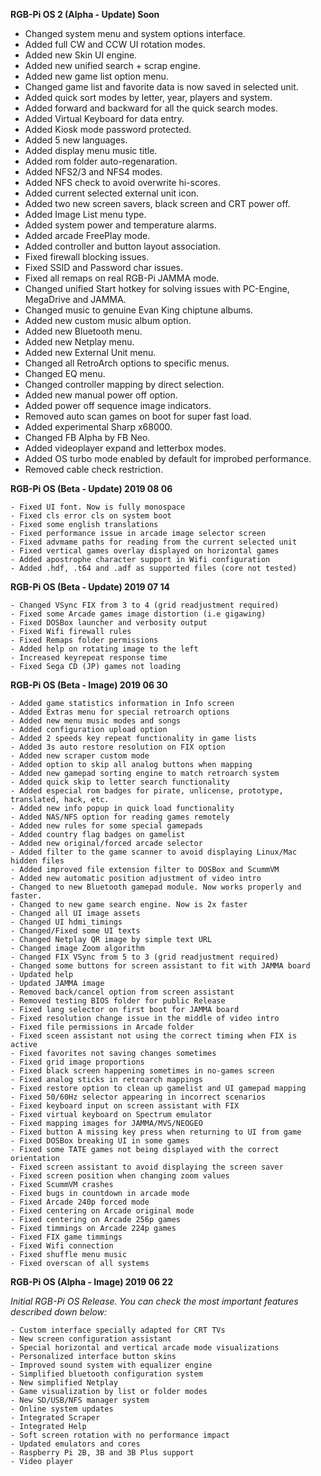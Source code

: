 **RGB-Pi OS 2 (Alpha - Update) Soon**

- Changed system menu and system options interface.
- Added full CW and CCW UI rotation modes. 
- Added new Skin UI engine.
- Added new unified search + scrap engine.
- Added new game list option menu.
- Changed game list and favorite data is now saved in selected unit.
- Added quick sort modes by letter, year, players and system.
- Added forward and backward for all the quick search modes.
- Added Virtual Keyboard for data entry.
- Added Kiosk mode password protected. 
- Added 5 new languages.
- Added display menu music title.
- Added rom folder auto-regenaration.
- Added NFS2/3 and NFS4 modes.
- Added NFS check to avoid overwrite hi-scores.
- Added current selected external unit icon.
- Added two new screen savers, black screen and CRT power off.
- Added Image List menu type.
- Added system power and temperature alarms.
- Added arcade FreePlay mode.
- Added controller and button layout association. 
- Fixed firewall blocking issues.
- Fixed SSID and Password char issues.
- Fixed all remaps on real RGB-Pi JAMMA mode.
- Changed unified Start hotkey for solving issues with PC-Engine, MegaDrive and JAMMA.
- Changed music to genuine Evan King chiptune albums.
- Added new custom music album option.
- Added new Bluetooth menu.
- Added new Netplay menu.
- Added new External Unit menu.
- Changed all RetroArch options to specific menus.
- Changed EQ menu.
- Changed controller mapping by direct selection.
- Added new manual power off option.
- Added power off sequence image indicators.
- Removed auto scan games on boot for super fast load.
- Added experimental Sharp x68000.
- Changed FB Alpha by FB Neo.
- Added videoplayer expand and letterbox modes.
- Added OS turbo mode enabled by default for improbed performance.
- Removed cable check restriction.

**RGB-Pi OS (Beta - Update) 2019 08 06**
```
- Fixed UI font. Now is fully monospace
- Fixed cls error cls on system boot
- Fixed some english translations
- Fixed performance issue in arcade image selector screen
- Fixed advmame paths for reading from the current selected unit
- Fixed vertical games overlay displayed on horizontal games
- Added apostrophe character support in Wifi configuration
- Added .hdf, .t64 and .adf as supported files (core not tested)
```
**RGB-Pi OS (Beta - Update) 2019 07 14**
```
- Changed VSync FIX from 3 to 4 (grid readjustment required)
- Fixed some Arcade games image distortion (i.e gigawing)
- Fixed DOSBox launcher and verbosity output
- Fixed Wifi firewall rules
- Fixed Remaps folder permissions
- Added help on rotating image to the left
- Increased keyrepeat response time
- Fixed Sega CD (JP) games not loading
```
**RGB-Pi OS (Beta - Image) 2019 06 30**
```
- Added game statistics information in Info screen
- Added Extras menu for special retroarch options
- Added new menu music modes and songs
- Added configuration upload option
- Added 2 speeds key repeat functionality in game lists
- Added 3s auto restore resolution on FIX option
- Added new scraper custom mode
- Added option to skip all analog buttons when mapping
- Added new gamepad sorting engine to match retroarch system
- Added quick skip to letter search functionality
- Added especial rom badges for pirate, unlicense, prototype, translated, hack, etc.
- Added new info popup in quick load functionality
- Added NAS/NFS option for reading games remotely
- Added new rules for some special gamepads
- Added country flag badges on gamelist
- Added new original/forced arcade selector
- Added filter to the game scanner to avoid displaying Linux/Mac hidden files
- Added improved file extension filter to DOSBox and ScummVM
- Added new automatic position adjustment of video intro
- Changed to new Bluetooth gamepad module. Now works properly and faster.
- Changed to new game search engine. Now is 2x faster
- Changed all UI image assets
- Changed UI hdmi_timings
- Changed/Fixed some UI texts
- Changed Netplay QR image by simple text URL
- Changed image Zoom algorithm
- Changed FIX VSync from 5 to 3 (grid readjustment required)
- Changed some buttons for screen assistant to fit with JAMMA board
- Updated help
- Updated JAMMA image
- Removed back/cancel option from screen assistant
- Removed testing BIOS folder for public Release
- Fixed lang selector on first boot for JAMMA board
- Fixed resolution change issue in the middle of video intro
- Fixed file permissions in Arcade folder
- Fixed sceen assistant not using the correct timing when FIX is active
- Fixed favorites not saving changes sometimes
- Fixed grid image proportions
- Fixed black screen happening sometimes in no-games screen
- Fixed analog sticks in retroarch mappings
- Fixed restore option to clean up gamelist and UI gamepad mapping
- Fixed 50/60Hz selector appearing in incorrect scenarios
- Fixed keyboard input on screen assistant with FIX
- Fixed virtual keyboard on Spectrum emulator
- Fixed mapping images for JAMMA/MVS/NEOGEO
- Fixed button A missing key press when returning to UI from game
- Fixed DOSBox breaking UI in some games
- Fixed some TATE games not being displayed with the correct orientation
- Fixed screen assistant to avoid displaying the screen saver
- Fixed screen position when changing zoom values
- Fixed ScummVM crashes
- Fixed bugs in countdown in arcade mode
- Fixed Arcade 240p forced mode
- Fixed centering on Arcade original mode
- Fixed centering on Arcade 256p games
- Fixed timmings on Arcade 224p games
- Fixed FIX game timmings
- Fixed Wifi connection
- Fixed shuffle menu music
- Fixed overscan of all systems
```
**RGB-Pi OS (Alpha - Image) 2019 06 22**

*Initial RGB-Pi OS Release. You can check the most important features described down below:*
```
- Custom interface specially adapted for CRT TVs
- New screen configuration assistant
- Special horizontal and vertical arcade mode visualizations
- Personalized interface button skins
- Improved sound system with equalizer engine
- Simplified bluetooth configuration system
- New simplified Netplay
- Game visualization by list or folder modes
- New SD/USB/NFS manager system
- Online system updates
- Integrated Scraper
- Integrated Help
- Soft screen rotation with no performance impact
- Updated emulators and cores
- Raspberry Pi 2B, 3B and 3B Plus support
- Video player
```
